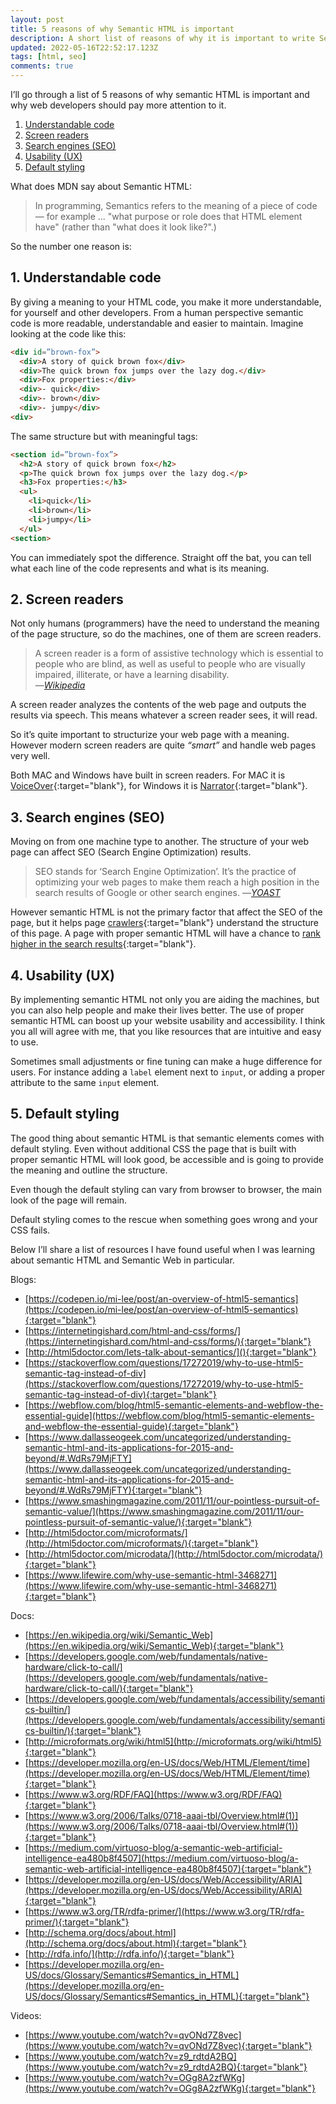 ```yaml
---
layout: post
title: 5 reasons of why Semantic HTML is important
description: A short list of reasons of why it is important to write Semantic HTML as a web developer
updated: 2022-05-16T22:52:17.123Z
tags: [html, seo]
comments: true
---
```


I’ll go through a list of 5 reasons of why semantic HTML is important and why web developers should pay more attention to it.

1. [Understandable code](#1-understandable-code)
2. [Screen readers](#2-screen-readers)
3. [Search engines (SEO)](#3-search-engines-seo)
4. [Usability (UX)](#4-usability-ux)
5. [Default styling](#5-default-styling)


What does MDN say about Semantic HTML:
> In programming, Semantics refers to the meaning of a piece of code — for example ... "what purpose or role does that HTML element have" (rather than "what does it look like?".)

So the number one reason is:

## 1. Understandable code

By giving a meaning to your HTML code, you make it more understandable, for yourself and other developers. From a human perspective semantic code is more readable, understandable and easier to maintain. Imagine looking at the code like this:

```html
<div id=”brown-fox”>
  <div>A story of quick brown fox</div>
  <div>The quick brown fox jumps over the lazy dog.</div>
  <div>Fox properties:</div>
  <div>- quick</div>
  <div>- brown</div>
  <div>- jumpy</div>
<div>
```

The same structure but with meaningful tags:
```html
<section id=”brown-fox”>
  <h2>A story of quick brown fox</h2>
  <p>The quick brown fox jumps over the lazy dog.</p>
  <h3>Fox properties:</h3>
  <ul>
    <li>quick</li>
    <li>brown</li>
    <li>jumpy</li>
  </ul>
<section>
```
You can immediately spot the difference. Straight off the bat, you can tell what each line of the code represents and what is its meaning.

## 2. Screen readers
Not only humans (programmers) have the need to understand the meaning of the page structure, so do the machines, one of them are screen readers.

<blockquote>
  A screen reader is a form of assistive technology which is essential to people who are blind, as well as useful to people who are visually impaired, illiterate, or have a learning disability.	<br />
	&mdash;<cite><a href="https://en.wikipedia.org/wiki/Screen_reader" target="_blank" rel="noreferrer noopener">Wikipedia</a></cite>
</blockquote>

A screen reader analyzes the contents of the web page and outputs the results via speech. This means whatever a screen reader sees, it will read.

So it’s quite important to structurize your web page with a meaning. However modern screen readers are quite *“smart”* and handle web pages very well.

Both MAC and Windows have built in screen readers. For MAC it is [VoiceOver](https://www.apple.com/accessibility/mac/vision/){:target="blank"}, for Windows it is [Narrator](https://support.microsoft.com/en-us/help/22798/windows-10-complete-guide-to-narrator){:target="blank"}.

## 3. Search engines (SEO)
Moving on from one machine type to another. The structure of your web page can affect SEO (Search Engine Optimization) results.

<blockquote>
  SEO stands for ‘Search Engine Optimization’. It’s the practice of optimizing your web pages to make them reach a high position in the search results of Google or other search engines.
	&mdash;<cite><a href="https://yoast.com/what-is-seo/" target="_blank">YOAST</a></cite>
</blockquote>

However semantic HTML is not the primary factor that affect the SEO of the page, but it helps page [crawlers](https://www.google.com/search/howsearchworks/crawling-indexing/){:target="blank"} understand the structure of this page. A page with proper semantic HTML will have a chance to [rank higher in the search results](https://www.inboundnow.com/html5-semantic-elements-mean-seo/){:target="blank"}.

## 4. Usability (UX)

By implementing semantic HTML not only you are aiding the machines, but you can also help people and make their lives better. The use of proper semantic HTML can boost up your website usability and accessibility. I think you all will agree with me, that you like resources that are intuitive and easy to use.

Sometimes small adjustments or fine tuning can make a huge difference for users. For instance adding a `label` element next to `input`, or adding a proper attribute to the same `input` element.

## 5. Default styling

The good thing about semantic HTML is that semantic elements comes with default styling. Even without additional CSS the page that is built with proper semantic HTML will look good, be accessible and is going to provide the meaning and outline the structure.

Even though the default styling can vary from browser to browser, the main look of the page will remain.

Default styling comes to the rescue when something goes wrong and your CSS fails.

Below I’ll share a list of resources I have found useful when I was learning about semantic HTML and Semantic Web in particular.


Blogs:
* [https://codepen.io/mi-lee/post/an-overview-of-html5-semantics](https://codepen.io/mi-lee/post/an-overview-of-html5-semantics){:target="blank"}
* [https://internetingishard.com/html-and-css/forms/](https://internetingishard.com/html-and-css/forms/){:target="blank"}
* [http://html5doctor.com/lets-talk-about-semantics/](){:target="blank"}
* [https://stackoverflow.com/questions/17272019/why-to-use-html5-semantic-tag-instead-of-div](https://stackoverflow.com/questions/17272019/why-to-use-html5-semantic-tag-instead-of-div){:target="blank"}
* [https://webflow.com/blog/html5-semantic-elements-and-webflow-the-essential-guide](https://webflow.com/blog/html5-semantic-elements-and-webflow-the-essential-guide){:target="blank"}
* [https://www.dallasseogeek.com/uncategorized/understanding-semantic-html-and-its-applications-for-2015-and-beyond/#.WdRs79MjFTY](https://www.dallasseogeek.com/uncategorized/understanding-semantic-html-and-its-applications-for-2015-and-beyond/#.WdRs79MjFTY){:target="blank"}
* [https://www.smashingmagazine.com/2011/11/our-pointless-pursuit-of-semantic-value/](https://www.smashingmagazine.com/2011/11/our-pointless-pursuit-of-semantic-value/){:target="blank"}
* [http://html5doctor.com/microformats/](http://html5doctor.com/microformats/){:target="blank"}
* [http://html5doctor.com/microdata/](http://html5doctor.com/microdata/){:target="blank"}
* [https://www.lifewire.com/why-use-semantic-html-3468271](https://www.lifewire.com/why-use-semantic-html-3468271){:target="blank"}

Docs:
* [https://en.wikipedia.org/wiki/Semantic_Web](https://en.wikipedia.org/wiki/Semantic_Web){:target="blank"}
* [https://developers.google.com/web/fundamentals/native-hardware/click-to-call/](https://developers.google.com/web/fundamentals/native-hardware/click-to-call/){:target="blank"}
* [https://developers.google.com/web/fundamentals/accessibility/semantics-builtin/](https://developers.google.com/web/fundamentals/accessibility/semantics-builtin/){:target="blank"}
* [http://microformats.org/wiki/html5](http://microformats.org/wiki/html5){:target="blank"}
* [https://developer.mozilla.org/en-US/docs/Web/HTML/Element/time](https://developer.mozilla.org/en-US/docs/Web/HTML/Element/time){:target="blank"}
* [https://www.w3.org/RDF/FAQ](https://www.w3.org/RDF/FAQ){:target="blank"}
* [https://www.w3.org/2006/Talks/0718-aaai-tbl/Overview.html#(1)](https://www.w3.org/2006/Talks/0718-aaai-tbl/Overview.html#(1)){:target="blank"}
* [https://medium.com/virtuoso-blog/a-semantic-web-artificial-intelligence-ea480b8f4507](https://medium.com/virtuoso-blog/a-semantic-web-artificial-intelligence-ea480b8f4507){:target="blank"}
* [https://developer.mozilla.org/en-US/docs/Web/Accessibility/ARIA](https://developer.mozilla.org/en-US/docs/Web/Accessibility/ARIA){:target="blank"}
* [https://www.w3.org/TR/rdfa-primer/](https://www.w3.org/TR/rdfa-primer/){:target="blank"}
* [http://schema.org/docs/about.html](http://schema.org/docs/about.html){:target="blank"}
* [http://rdfa.info/](http://rdfa.info/){:target="blank"}
* [https://developer.mozilla.org/en-US/docs/Glossary/Semantics#Semantics_in_HTML](https://developer.mozilla.org/en-US/docs/Glossary/Semantics#Semantics_in_HTML){:target="blank"}

Videos:
* [https://www.youtube.com/watch?v=qvONd7Z8vec](https://www.youtube.com/watch?v=qvONd7Z8vec){:target="blank"}
* [https://www.youtube.com/watch?v=z9_rdtdA2BQ](https://www.youtube.com/watch?v=z9_rdtdA2BQ){:target="blank"}
* [https://www.youtube.com/watch?v=OGg8A2zfWKg](https://www.youtube.com/watch?v=OGg8A2zfWKg){:target="blank"}











